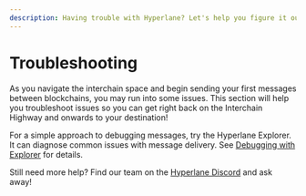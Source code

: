 ```yaml
---
description: Having trouble with Hyperlane? Let's help you figure it out!
---
```


# Troubleshooting

As you navigate the interchain space and begin sending your first messages between blockchains, you may run into some issues. This section will help you troubleshoot issues so you can get right back on the Interchain Highway and onwards to your destination!

For a simple approach to debugging messages, try the Hyperlane Explorer. It can diagnose common issues with message delivery. See [Debugging with Explorer](observability.md) for details.

Still need more help? Find our team on the [Hyperlane Discord](http://discord.gg/hyperlane) and ask away!
